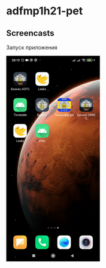 # adfmp1h21-pet







## Screencasts   
Запуск приложения

<img src="https://github.com/moevm/adfmp1h21-pet/blob/main/docs/ezgif.com-gif-maker.gif" width="250" height="550"/>
